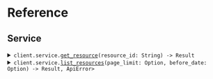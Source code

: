 # Reference
## Service
<details><summary><code>client.service.<a href="/src/api/resources/service/client.rs">get_resource</a>(resource_id: String) -> Result<Resource, ApiError></code></summary>
<dl>
<dd>

#### 🔌 Usage

<dl>
<dd>

<dl>
<dd>

```rust
use seed_mixed_case::prelude::*;

#[tokio::main]
async fn main() {
    let config = ClientConfig {
        ..Default::default()
    };
    let client = MixedCaseClient::new(config).expect("Failed to build client");
    client
        .service
        .get_resource(&"rsc-xyz".to_string(), None)
        .await;
}
```
</dd>
</dl>
</dd>
</dl>

#### ⚙️ Parameters

<dl>
<dd>

<dl>
<dd>

**resource_id:** `String` 
    
</dd>
</dl>
</dd>
</dl>


</dd>
</dl>
</details>

<details><summary><code>client.service.<a href="/src/api/resources/service/client.rs">list_resources</a>(page_limit: Option<i64>, before_date: Option<String>) -> Result<Vec<Resource>, ApiError></code></summary>
<dl>
<dd>

#### 🔌 Usage

<dl>
<dd>

<dl>
<dd>

```rust
use chrono::NaiveDate;
use seed_mixed_case::prelude::*;

#[tokio::main]
async fn main() {
    let config = ClientConfig {
        ..Default::default()
    };
    let client = MixedCaseClient::new(config).expect("Failed to build client");
    client
        .service
        .list_resources(
            &ListResourcesQueryRequest {
                page_limit: 10,
                before_date: NaiveDate::parse_from_str("2023-01-01", "%Y-%m-%d").unwrap(),
            },
            None,
        )
        .await;
}
```
</dd>
</dl>
</dd>
</dl>

#### ⚙️ Parameters

<dl>
<dd>

<dl>
<dd>

**page_limit:** `i64` 
    
</dd>
</dl>

<dl>
<dd>

**before_date:** `String` 
    
</dd>
</dl>
</dd>
</dl>


</dd>
</dl>
</details>
